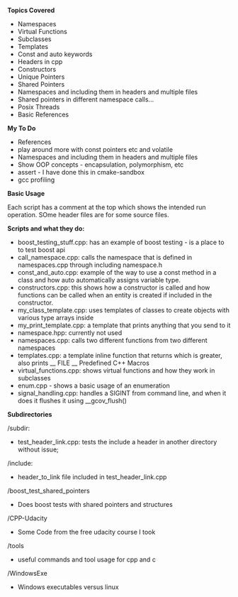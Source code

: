 **Topics Covered**

- Namespaces
- Virtual Functions
- Subclasses
- Templates
- Const and auto keywords
- Headers in  cpp
- Constructors
- Unique Pointers
- Shared  Pointers
- Namespaces and including them in headers and multiple files
- Shared pointers in different namespace calls... 
- Posix Threads
- Basic References

**My To Do**

- References
- play around more with const pointers etc and volatile
- Namespaces and including them in headers and multiple files
- Show OOP concepts - encapsulation, polymorphism, etc
- assert - I have done this in cmake-sandbox
- gcc profiling

**Basic Usage**

Each script has a comment at the top which shows the intended run operation. SOme header files are for some source files. 

**Scripts  and what they do:**

- boost_testing_stuff.cpp: has an example of boost testing - is a place to to test boost api
- call_namespace.cpp: calls the namespace that is defined in namespaces.cpp through including namespace.h
- const_and_auto.cpp: example of the way to use a const method in a class and how auto automatically assigns variable type.
- constructors.cpp: this shows how a constructor is called and how functions can be called when an entity is created if included in the constructor.
- my_class_template.cpp: uses templates of classes to create objects with various type arrays inside
- my_print_template.cpp: a template that prints anything that you send to it
- namespace.hpp: currently not used
- namespaces.cpp: calls two different functions from two different namespaces
- templates.cpp: a template inline function that returns which is greater, also prints __ FILE __ Predefined C++ Macros
- virtual_functions.cpp: shows virtual functions and how they work in subclasses
- enum.cpp - shows a basic usage of an enumeration
- signal_handling.cpp: handles a SIGINT from command line, and when it does it flushes it using __gcov_flush()

**Subdirectories**

/subdir: 

- test_header_link.cpp: tests the include a header in another directory without issue;

/include:

- header_to_link file included in test_header_link.cpp 

/boost_test_shared_pointers

- Does boost tests with shared pointers and structures

/CPP-Udacity

- Some Code from the free udacity course I took

/tools 

- useful commands and tool usage for cpp and c

/WindowsExe

- Windows executables versus linux

